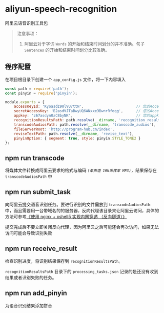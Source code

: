 # aliyun-speech-recognition

阿里云语音识别工具包

> 注意事项：
>
> 1. 阿里云对于字词 `Words` 的开始和结束时间划分的并不准确。句子 `Sentences` 的开始和结束时间划分比较准确。

## 程序配置

在项目根目录下创建一个 `app_config.js` 文件，将一下内容填入

```js
const path = require('path');
const pinyin = require('pinyin');

module.exports = {
    accessKeyId: 'Kyoasdz90lVU7ttN',                        // 您的AccessKey Id
    secretAccessKey: 'B2asdVJTaBwyUQ6ANxxe3BwnrRfoqg',      // 您的AccessKey Secret
    appkey: 'z67asdyn0aC8byNK',                             // 您的appkey
    recognitionResultsPath: path.resolve(__dirname, 'recognition_results'),     // 语音识别结果保存位置
    transcodeAudiosPath: path.resolve(__dirname, 'transcode_audios'),           // 音频转码保存位置
    fileServerRoot: 'http://program-hub.cn/index',                              // 文件服务器根路径
    reviseTextPath: path.resolve(__dirname, 'revise_text'),                     // 修订文本路径
    pinyinOption: { segment: true, style: pinyin.STYLE_TONE2 }                  // 为文字标注拼音 设置方法参考 https://github.com/hotoo/pinyin
};
```

## npm run transcode

将媒体文件转换成阿里云要求的格式与编码 _`(单声道 16k采样率 MP3)`_，结果保存在 `transcodeAudiosPath` 中

## npm run submit_task

向阿里云提交语音识别任务。要进行识别的文件需放到 `transcodeAudiosPath` 中，而且需要用一台带域名的的服务器，反向代理该目录来让阿里云访问，具体的方法可参考[《使用 nginx + xshell5 实现内网穿透 （反向隧道）》](https://zhuanlan.zhihu.com/p/89247288)

提交完成后不要立即关闭反向代理，因为阿里云之后可能还会再次访问，如果无法访问可能会导致识别失败

## npm run receive_result

检查识别进度，将识别结果保存到 `recognitionResultsPath`。

`recognitionResultsPath` 目录下的 `processing_tasks.json` 记录的是还没有收到结果或者识别失败的任务。

## npm run add_pinyin

为语音识别结果添加拼音